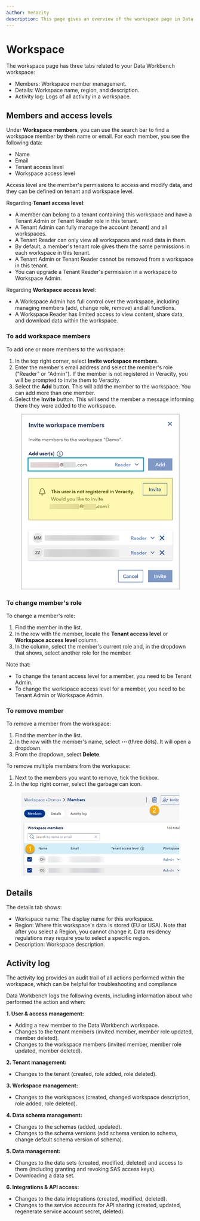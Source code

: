 ```yaml
---
author: Veracity
description: This page gives an overview of the workspace page in Data Workbench.
---
```

# Workspace
The workspace page has three tabs related to your Data Workbench workspace:
* Members: Workspace member management.
* Details: Workspace name, region, and description.
* Activity log: Logs of all activity in a workspace.

## Members and access levels
Under **Workspace members**, you can use the search bar to find a workspace member by their name or email.
For each member, you see the following data:
* Name
* Email
* Tenant access level
* Workspace access level

Access level are the member's permissions to access and modify data, and they can be defined on tenant and workspace level.

Regarding **Tenant access level**:
* A member can belong to a tenant containing this workspace and have a Tenant Admin or Tenant Reader role in this tenant.
* A Tenant Admin can fully manage the account (tenant) and all workspaces.
* A Tenant Reader can only view all workspaces and read data in them.
* By default, a member's tenant role gives them the same permissions in each workspace in this tenant.
* A Tenant Admin or Tenant Reader cannot be removed from a workspace in this tenant.
* You can upgrade a Tenant Reader's permission in a workspace to Workspace Admin.

Regarding **Workspace access level**:
* A Workspace Admin has full control over the workspace, including managing members (add, change role, remove) and all functions.
* A Workspace Reader has limited access to view content, share data, and download data within the workspace.

### To add workspace members
To add one or more members to the workspace:
1. In the top right corner, select **Invite workspace members**.
2. Enter the member's email address and select the member's role ("Reader" or "Admin").
If the member is not registered in Veracity, you will be prompted to invite them to Veracity.
3. Select the **Add** button. This will add the member to the workspace. You can add more than one member.
4. Select the **Invite** button. This will send the member a message informing them they were added to the workspace.

<figure>
	<img src="assets/invite.png"/>
</figure>

### To change member's role
To change a member's role:
1. Find the member in the list.
2. In the row with the member, locate the **Tenant access level** or **Workspace access level** column.
3. In the column, select the member's current role and, in the dropdown that shows, select another role for the member.

Note that:
* To change the tenant access level for a member, you need to be Tenant Admin.
* To change the workspace access level for a member, you need to be Tenant Admin or Workspace Admin.

### To remove member
To remove a member from the workspace:
1. Find the member in the list.
2. In the row with the member's name, select ***⋯*** (three dots). It will open a dropdown.
3. From the dropdown, select **Delete**.

To remove multiple members from the workspace:
1. Next to the members you want to remove, tick the tickbox.
1. In the top right corner, select the garbage can icon.

<figure>
	<img src="assets/removemany.png"/>
</figure>

## Details
The details tab shows:
* Workspace name: The display name for this workspace.
* Region: Where this workspace's data is stored (EU or USA). Note that after you select a Region, you cannot change it. Data residency regulations may require you to select a specific region.
* Description: Workspace description.

## Activity log
The activity log provides an audit trail of all actions performed within the workspace, which can be helpful for troubleshooting and compliance

Data Workbench logs the following events, including information about who performed the action and when:

**1. User & access management:**

*   Adding a new member to the Data Workbench workspace.
*   Changes to the tenant members (invited member, member role updated, member deleted).
*   Changes to the workspace members (invited member, member role updated, member deleted).

**2. Tenant management:**

*   Changes to the tenant (created, role added, role deleted).

**3. Workspace management:**

*   Changes to the workspaces (created, changed workspace description, role added, role deleted).

**4. Data schema management:**

*   Changes to the schemas (added, updated).
*   Changes to the schema versions (add schema version to schema, change default schema version of schema).

**5. Data management:**

*   Changes to the data sets (created, modified, deleted) and access to them (including granting and revoking SAS access keys).
*   Downloading a data set.

**6. Integrations & API access:**

*   Changes to the data integrations (created, modified, deleted).
*   Changes to the service accounts for API sharing (created, updated, regenerate service account secret, deleted).
